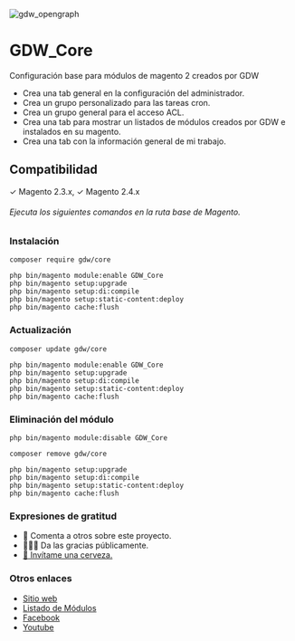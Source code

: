 ![gdw_opengraph](https://gestiondigitalweb.com/github_assets/gdw_core/gdw_core_01.jpg)

# GDW_Core

Configuración base para módulos de magento 2 creados por GDW
* Crea una tab general en la configuración del administrador.
* Crea un grupo personalizado para las tareas cron.
* Crea un grupo general para el acceso ACL.
* Crea una tab para mostrar un listados de módulos creados por GDW e instalados en su magento.
* Crea una tab con la información general de mi trabajo.

## Compatibilidad
✓ Magento 2.3.x, ✓ Magento 2.4.x

###### Ejecuta los siguientes comandos en la ruta base de Magento.

### Instalación 

```
composer require gdw/core

php bin/magento module:enable GDW_Core
php bin/magento setup:upgrade
php bin/magento setup:di:compile
php bin/magento setup:static-content:deploy
php bin/magento cache:flush
```

### Actualización 

```
composer update gdw/core

php bin/magento module:enable GDW_Core
php bin/magento setup:upgrade
php bin/magento setup:di:compile
php bin/magento setup:static-content:deploy
php bin/magento cache:flush
```

### Eliminación del módulo

```
php bin/magento module:disable GDW_Core

composer remove gdw/core

php bin/magento setup:upgrade
php bin/magento setup:di:compile
php bin/magento setup:static-content:deploy
php bin/magento cache:flush
```

### Expresiones de gratitud

* 📢 Comenta a otros sobre este proyecto.
* 👨🏽‍💻 Da las gracias públicamente.
* [🍺 Invítame una cerveza.](https://www.paypal.me/gestiondigitalweb)

### Otros enlaces
* [Sitio web](https://gestiondigitalweb.com/?utm_source=github&utm_medium=gdw&utm_campaign=core&utm_id=link)
* [Listado de Módulos](https://gestiondigitalweb.com/gdw-modulos/index.php)
* [Facebook](https://www.facebook.com/GestionDigitalWeb)
* [Youtube](https://www.youtube.com/c/Gestiondigitalweb)
